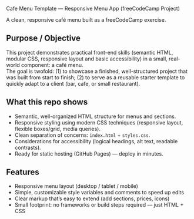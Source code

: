 Cafe Menu Template — Responsive Menu App (freeCodeCamp Project)

A clean, responsive café menu built as a freeCodeCamp exercise.

## Purpose / Objective
This project demonstrates practical front-end skills (semantic HTML, modular CSS, responsive layout and basic accessibility) in a small, real-world component: a café menu.  
The goal is twofold: (1) to showcase a finished, well-structured project that was built from start to finish; (2) to serve as a reusable starter template to quickly adapt to a client (bar, cafe, or small restaurant).
## What this repo shows
- Semantic, well-organized HTML structure for menus and sections.
- Responsive styling using modern CSS techniques (responsive layout, flexible boxes/grid, media queries).
- Clean separation of concerns: `index.html` + `styles.css`.
- Considerations for accessibility (logical headings, alt text, readable contrasts).
- Ready for static hosting (GitHub Pages) — deploy in minutes.

## Features
- Responsive menu layout (desktop / tablet / mobile)
- Simple, customizable style variables and comments to speed up edits
- Clear markup that’s easy to extend (add sections, prices, icons)
- Small footprint: no frameworks or build steps required — just HTML + CSS

